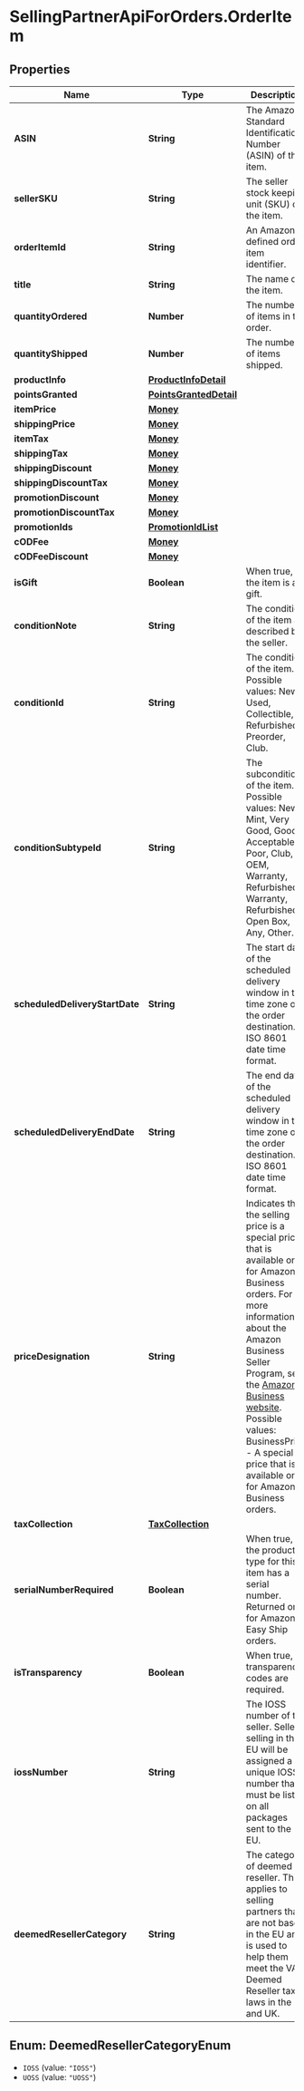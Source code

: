 # SellingPartnerApiForOrders.OrderItem

## Properties
Name | Type | Description | Notes
------------ | ------------- | ------------- | -------------
**ASIN** | **String** | The Amazon Standard Identification Number (ASIN) of the item. | 
**sellerSKU** | **String** | The seller stock keeping unit (SKU) of the item. | [optional] 
**orderItemId** | **String** | An Amazon-defined order item identifier. | 
**title** | **String** | The name of the item. | [optional] 
**quantityOrdered** | **Number** | The number of items in the order.  | 
**quantityShipped** | **Number** | The number of items shipped. | [optional] 
**productInfo** | [**ProductInfoDetail**](ProductInfoDetail.md) |  | [optional] 
**pointsGranted** | [**PointsGrantedDetail**](PointsGrantedDetail.md) |  | [optional] 
**itemPrice** | [**Money**](Money.md) |  | [optional] 
**shippingPrice** | [**Money**](Money.md) |  | [optional] 
**itemTax** | [**Money**](Money.md) |  | [optional] 
**shippingTax** | [**Money**](Money.md) |  | [optional] 
**shippingDiscount** | [**Money**](Money.md) |  | [optional] 
**shippingDiscountTax** | [**Money**](Money.md) |  | [optional] 
**promotionDiscount** | [**Money**](Money.md) |  | [optional] 
**promotionDiscountTax** | [**Money**](Money.md) |  | [optional] 
**promotionIds** | [**PromotionIdList**](PromotionIdList.md) |  | [optional] 
**cODFee** | [**Money**](Money.md) |  | [optional] 
**cODFeeDiscount** | [**Money**](Money.md) |  | [optional] 
**isGift** | **Boolean** | When true, the item is a gift. | [optional] 
**conditionNote** | **String** | The condition of the item as described by the seller. | [optional] 
**conditionId** | **String** | The condition of the item.  Possible values: New, Used, Collectible, Refurbished, Preorder, Club. | [optional] 
**conditionSubtypeId** | **String** | The subcondition of the item.  Possible values: New, Mint, Very Good, Good, Acceptable, Poor, Club, OEM, Warranty, Refurbished Warranty, Refurbished, Open Box, Any, Other. | [optional] 
**scheduledDeliveryStartDate** | **String** | The start date of the scheduled delivery window in the time zone of the order destination. In ISO 8601 date time format. | [optional] 
**scheduledDeliveryEndDate** | **String** | The end date of the scheduled delivery window in the time zone of the order destination. In ISO 8601 date time format. | [optional] 
**priceDesignation** | **String** | Indicates that the selling price is a special price that is available only for Amazon Business orders. For more information about the Amazon Business Seller Program, see the [Amazon Business website](https://www.amazon.com/b2b/info/amazon-business).   Possible values: BusinessPrice - A special price that is available only for Amazon Business orders. | [optional] 
**taxCollection** | [**TaxCollection**](TaxCollection.md) |  | [optional] 
**serialNumberRequired** | **Boolean** | When true, the product type for this item has a serial number.  Returned only for Amazon Easy Ship orders. | [optional] 
**isTransparency** | **Boolean** | When true, transparency codes are required. | [optional] 
**iossNumber** | **String** | The IOSS number of the seller. Sellers selling in the EU will be assigned a unique IOSS number that must be listed on all packages sent to the EU. | [optional] 
**deemedResellerCategory** | **String** | The category of deemed reseller. This applies to selling partners that are not based in the EU and is used to help them meet the VAT Deemed Reseller tax laws in the EU and UK. | [optional] 

<a name="DeemedResellerCategoryEnum"></a>
## Enum: DeemedResellerCategoryEnum

* `IOSS` (value: `"IOSS"`)
* `UOSS` (value: `"UOSS"`)

